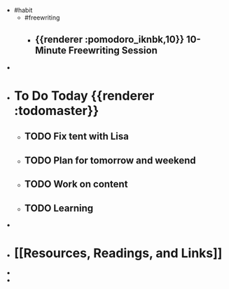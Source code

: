 - #habit
	- #freewriting
		- ## {{renderer :pomodoro_iknbk,10}} 10-Minute Freewriting Session
-
- # To Do Today {{renderer :todomaster}}
	- ## TODO Fix tent with Lisa
	- ## TODO Plan for tomorrow and weekend
	- ## TODO Work on content
	- ## TODO Learning
-
- # [[Resources, Readings, and Links]]
-
-
